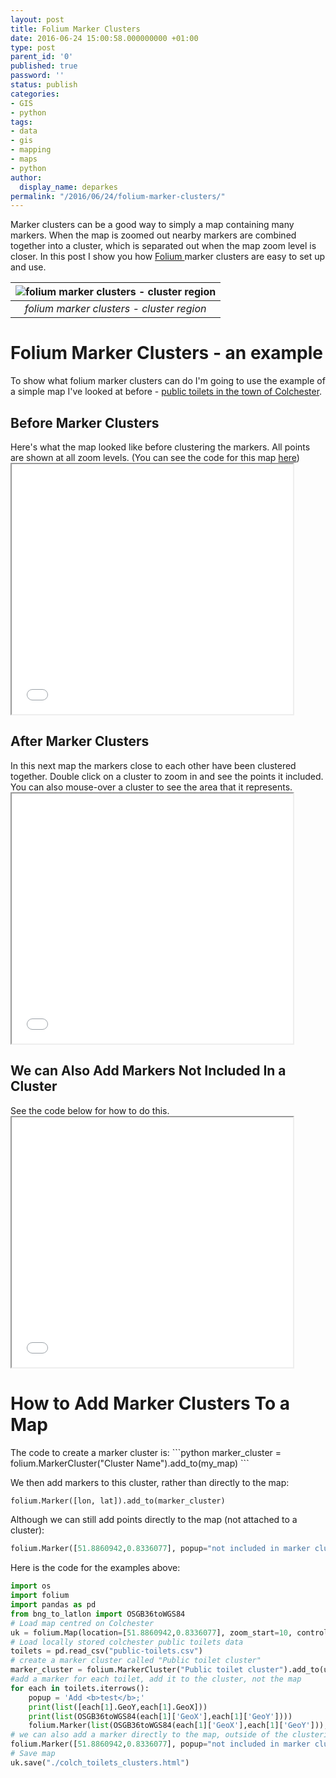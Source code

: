 ```yaml
---
layout: post
title: Folium Marker Clusters
date: 2016-06-24 15:00:58.000000000 +01:00
type: post
parent_id: '0'
published: true
password: ''
status: publish
categories:
- GIS
- python
tags:
- data
- gis
- mapping
- maps
- python
author:
  display_name: deparkes
permalink: "/2016/06/24/folium-marker-clusters/"
---
```

Marker clusters can be a good way to simply a map containing many markers. When the map is zoomed out nearby markers are combined together into a cluster, which is separated out when the map zoom level is closer. In this post I show you how <a href="{{site.baseurl}}/2016/05/13/python-leaflet-map-folium/">Folium </a>marker clusters are easy to set up and use.

| ![folium marker clusters - cluster region]({{site.baseurl}}/assets/2016/06/marker-clusters.png) |
|:--:|
| *folium marker clusters - cluster region* |

<h1>Folium Marker Clusters - an example</h1>
To show what folium marker clusters can do I'm going to use the example of a simple map I've looked at before - <a href="{{site.baseurl}}/2016/05/06/colchester-public-toilets/">public toilets in the town of Colchester</a>.
<h2>Before Marker Clusters</h2>
Here's what the map looked like before clustering the markers. All points are shown at all zoom levels. (You can see the code for this map <a href="{{site.baseurl}}/2016/05/06/colchester-public-toilets/">here</a>)
<iframe src="{{site.baseurl}}/assets/maps/colch_toilets.html" name="FRAME2" width="450" height="400" frameborder="1"></iframe>
<h2>After Marker Clusters</h2>
In this next map the markers close to each other have been clustered together.
Double click on a cluster to zoom in and see the points it included.
You can also mouse-over a cluster to see the area that it represents.
<iframe src="{{site.baseurl}}/assets/maps/colch_toilets_clusters.html" name="FRAME2" width="450" height="400" frameborder="1"></iframe>
<h2>We can Also Add Markers Not Included In a Cluster</h2>
See the code below for how to do this.
<iframe src="{{site.baseurl}}/assets/maps/colch_toilets_clusters_extra_point.html" name="FRAME2" width="450" height="400" frameborder="1"></iframe>
<h1>How to Add Marker Clusters To a Map</h1>
The code to create a marker cluster is:
```python
marker_cluster = folium.MarkerCluster("Cluster Name").add_to(my_map)
```

We then add markers to this cluster, rather than directly to the map:
```python
folium.Marker([lon, lat]).add_to(marker_cluster)
```

Although we can still add points directly to the map (not attached to a cluster):
```python
folium.Marker([51.8860942,0.8336077], popup="not included in marker cluster").add_to(my_map)
```

Here is the code for the examples above:
```python
import os
import folium
import pandas as pd
from bng_to_latlon import OSGB36toWGS84
# Load map centred on Colchester
uk = folium.Map(location=[51.8860942,0.8336077], zoom_start=10, control_scale=True)
# Load locally stored colchester public toilets data
toilets = pd.read_csv("public-toilets.csv")
# create a marker cluster called "Public toilet cluster"
marker_cluster = folium.MarkerCluster("Public toilet cluster").add_to(uk)
#add a marker for each toilet, add it to the cluster, not the map
for each in toilets.iterrows():
    popup = 'Add <b>test</b>;'
    print(list([each[1].GeoY,each[1].GeoX]))
    print(list(OSGB36toWGS84(each[1]['GeoX'],each[1]['GeoY'])))
    folium.Marker(list(OSGB36toWGS84(each[1]['GeoX'],each[1]['GeoY'])), popup=popup).add_to(marker_cluster)
# we can also add a marker directly to the map, outside of the clustering
folium.Marker([51.8860942,0.8336077], popup="not included in marker cluster",icon=folium.Icon(color='red',icon='info-sign')).add_to(uk)
# Save map
uk.save("./colch_toilets_clusters.html")
```
